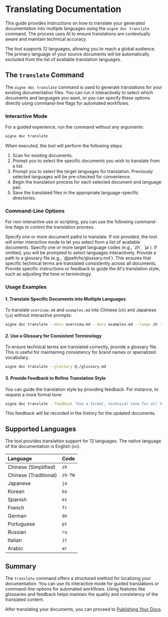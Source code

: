 # Translating Documentation

This guide provides instructions on how to translate your generated documentation into multiple languages using the `aigne doc translate` command. The process uses AI to ensure translations are contextually aware and maintain technical accuracy.

The tool supports 12 languages, allowing you to reach a global audience. The primary language of your source documents will be automatically excluded from the list of available translation languages.

## The `translate` Command

The `aigne doc translate` command is used to generate translations for your existing documentation files. You can run it interactively to select which documents and languages you want, or you can specify these options directly using command-line flags for automated workflows.

### Interactive Mode

For a guided experience, run the command without any arguments:

```bash
aigne doc translate
```

When executed, the tool will perform the following steps:
1.  Scan for existing documents.
2.  Prompt you to select the specific documents you wish to translate from a list.
3.  Prompt you to select the target languages for translation. Previously selected languages will be pre-checked for convenience.
4.  Begin the translation process for each selected document and language pair.
5.  Save the translated files in the appropriate language-specific directories.

### Command-Line Options

For non-interactive use or scripting, you can use the following command-line flags to control the translation process.

<x-field-group>
  <x-field data-name="--docs" data-type="array<string>">
    <x-field-desc markdown>Specify one or more document paths to translate. If not provided, the tool will enter interactive mode to let you select from a list of available documents.</x-field-desc>
  </x-field>
  <x-field data-name="--langs" data-type="array<string>">
    <x-field-desc markdown>Specify one or more target language codes (e.g., `zh`, `ja`). If omitted, you will be prompted to select languages interactively.</x-field-desc>
  </x-field>
  <x-field data-name="--glossary" data-type="string">
    <x-field-desc markdown>Provide a path to a glossary file (e.g., `@path/to/glossary.md`). This ensures that specific technical terms are translated consistently across all documents.</x-field-desc>
  </x-field>
  <x-field data-name="--feedback" data-type="string">
    <x-field-desc markdown>Provide specific instructions or feedback to guide the AI's translation style, such as adjusting the tone or terminology.</x-field-desc>
  </x-field>
</x-field-group>

### Usage Examples

#### 1. Translate Specific Documents into Multiple Languages

To translate `overview.md` and `examples.md` into Chinese (`zh`) and Japanese (`ja`) without interactive prompts:

```bash
aigne doc translate --docs overview.md --docs examples.md --langs zh --langs ja
```

#### 2. Use a Glossary for Consistent Terminology

To ensure technical terms are translated correctly, provide a glossary file. This is useful for maintaining consistency for brand names or specialized vocabulary.

```bash
aigne doc translate --glossary @./glossary.md
```

#### 3. Provide Feedback to Refine Translation Style

You can guide the translation style by providing feedback. For instance, to request a more formal tone:

```bash
aigne doc translate --feedback "Use a formal, technical tone for all translations."
```

This feedback will be recorded in the history for the updated documents.

## Supported Languages

The tool provides translation support for 12 languages. The native language of the documentation is English (`en`).

| Language | Code |
| :--- | :--- |
| Chinese (Simplified) | `zh` |
| Chinese (Traditional)| `zh-TW`|
| Japanese | `ja` |
| Korean | `ko` |
| Spanish | `es` |
| French | `fr` |
| German | `de` |
| Portuguese | `pt` |
| Russian | `ru` |
| Italian | `it` |
| Arabic | `ar` |

## Summary

The `translate` command offers a structured method for localizing your documentation. You can use its interactive mode for guided translations or command-line options for automated workflows. Using features like glossaries and feedback helps maintain the quality and consistency of the translated content.

After translating your documents, you can proceed to [Publishing Your Docs](./guides-publishing-your-docs.md).